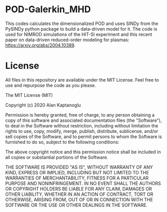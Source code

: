 # POD-Galerkin_MHD
This codes calculates the dimensionalized POD and uses SINDy from the PySINDy python package to build a data-driven model for it. The code is used for NIMROD simulations of the HIT-SI experiment and this recent paper on data-driven reduced-order modeling for plasmas: https://arxiv.org/abs/2004.10389. 

# License 

All files in this repository are available under the MIT License. Feel free to use and repurpose the code as you please.

The MIT License (MIT)

Copyright (c) 2020 Alan Kaptanoglu

Permission is hereby granted, free of charge, to any person obtaining a copy of this software and associated documentation files (the "Software"), to deal in the Software without restriction, including without limitation the rights to use, copy, modify, merge, publish, distribute, sublicense, and/or sell copies of the Software, and to permit persons to whom the Software is furnished to do so, subject to the following conditions:

The above copyright notice and this permission notice shall be included in all copies or substantial portions of the Software.

THE SOFTWARE IS PROVIDED "AS IS", WITHOUT WARRANTY OF ANY KIND, EXPRESS OR IMPLIED, INCLUDING BUT NOT LIMITED TO THE WARRANTIES OF MERCHANTABILITY, FITNESS FOR A PARTICULAR PURPOSE AND NONINFRINGEMENT. IN NO EVENT SHALL THE AUTHORS OR COPYRIGHT HOLDERS BE LIABLE FOR ANY CLAIM, DAMAGES OR OTHER LIABILITY, WHETHER IN AN ACTION OF CONTRACT, TORT OR OTHERWISE, ARISING FROM, OUT OF OR IN CONNECTION WITH THE SOFTWARE OR THE USE OR OTHER DEALINGS IN THE SOFTWARE.

